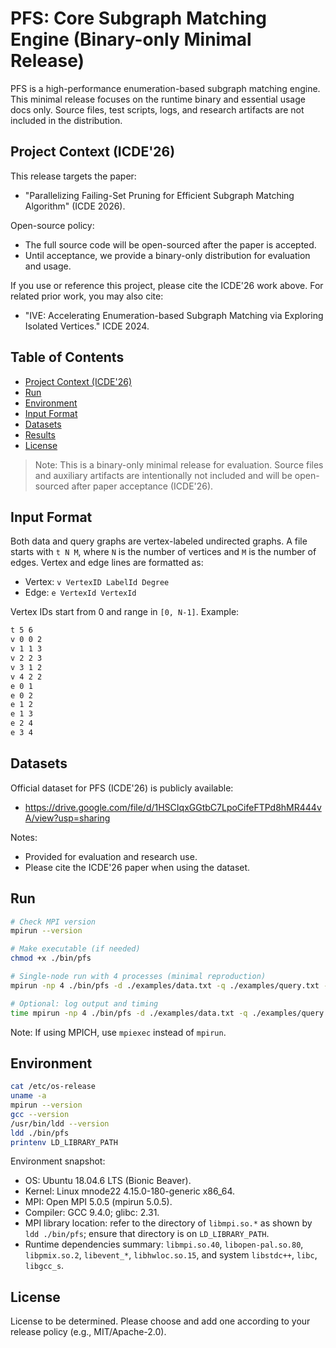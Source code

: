 # PFS: Core Subgraph Matching Engine (Binary-only Minimal Release)

PFS is a high-performance enumeration-based subgraph matching engine. This minimal release focuses on the runtime binary and essential usage docs only. Source files, test scripts, logs, and research artifacts are not included in the distribution.

## Project Context (ICDE'26)
This release targets the paper:
- "Parallelizing Failing-Set Pruning for Efficient Subgraph Matching Algorithm" (ICDE 2026).

Open-source policy:
- The full source code will be open-sourced after the paper is accepted.
- Until acceptance, we provide a binary-only distribution for evaluation and usage.

If you use or reference this project, please cite the ICDE'26 work above. For related prior work, you may also cite:
- "IVE: Accelerating Enumeration-based Subgraph Matching via Exploring Isolated Vertices." ICDE 2024.

## Table of Contents
- [Project Context (ICDE'26)](#project-context-icde26)
 - [Run](#run)
- [Environment](#environment)
- [Input Format](#input-format)
- [Datasets](#datasets)
- [Results](#results)
- [License](#license)

> Note: This is a binary-only minimal release for evaluation. Source files and auxiliary artifacts are intentionally not included and will be open-sourced after paper acceptance (ICDE'26).

## Input Format
Both data and query graphs are vertex-labeled undirected graphs. A file starts with `t N M`, where `N` is the number of vertices and `M` is the number of edges. Vertex and edge lines are formatted as:
- Vertex: `v VertexID LabelId Degree`
- Edge: `e VertexId VertexId`

Vertex IDs start from 0 and range in `[0, N-1]`. Example:
```bash
t 5 6
v 0 0 2
v 1 1 3
v 2 2 3
v 3 1 2
v 4 2 2
e 0 1
e 0 2
e 1 2
e 1 3
e 2 4
e 3 4
```

## Datasets
Official dataset for PFS (ICDE'26) is publicly available:
- https://drive.google.com/file/d/1HSCIqxGGtbC7LpoCifeFTPd8hMR444vA/view?usp=sharing

Notes:
- Provided for evaluation and research use.
- Please cite the ICDE'26 paper when using the dataset.

## Run

```bash
# Check MPI version
mpirun --version

# Make executable (if needed)
chmod +x ./bin/pfs

# Single-node run with 4 processes (minimal reproduction)
mpirun -np 4 ./bin/pfs -d ./examples/data.txt -q ./examples/query.txt -num 100000

# Optional: log output and timing
time mpirun -np 4 ./bin/pfs -d ./examples/data.txt -q ./examples/query.txt -num 100000 | tee pfs_run.log
```

Note: If using MPICH, use `mpiexec` instead of `mpirun`.


## Environment
```bash
cat /etc/os-release
uname -a
mpirun --version
gcc --version
/usr/bin/ldd --version
ldd ./bin/pfs
printenv LD_LIBRARY_PATH
```

Environment snapshot:
- OS: Ubuntu 18.04.6 LTS (Bionic Beaver).
- Kernel: Linux mnode22 4.15.0-180-generic x86_64.
- MPI: Open MPI 5.0.5 (mpirun 5.0.5).
- Compiler: GCC 9.4.0; glibc: 2.31.
- MPI library location: refer to the directory of `libmpi.so.*` as shown by `ldd ./bin/pfs`; ensure that directory is on `LD_LIBRARY_PATH`.
- Runtime dependencies summary: `libmpi.so.40`, `libopen-pal.so.80`, `libpmix.so.2`, `libevent_*`, `libhwloc.so.15`, and system `libstdc++`, `libc`, `libgcc_s`.

## License
License to be determined. Please choose and add one according to your release policy (e.g., MIT/Apache-2.0).
